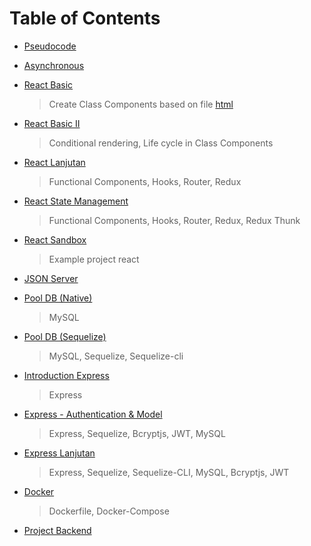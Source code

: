 # Table of Contents
- [Pseudocode](./notes/pseudocode/README.md)

- [Asynchronous](./notes/sandbox/asynchronous)

- [React Basic](./notes/react-basic)
  > Create Class Components based on file [html](./notes/html/index.html)

- [React Basic II](./notes/react-basic-2)
  > Conditional rendering, Life cycle in Class Components 

- [React Lanjutan](./notes/react-lanjutan)
  > Functional Components, Hooks, Router, Redux

- [React State Management](./notes/react-state-management)
  > Functional Components, Hooks, Router, Redux, Redux Thunk

- [React Sandbox](./notes/react-sandbox)
  > Example project react

- [JSON Server](./notes/jsonServer)

- [Pool DB (Native)](./notes/pollDB)
  > MySQL

- [Pool DB (Sequelize)](./notes/pollWithSequelize)
  > MySQL, Sequelize, Sequelize-cli

- [Introduction Express](./notes/reviewExpress)
  > Express

- [Express - Authentication & Model](./notes/expressAuthModel)
  > Express, Sequelize, Bcryptjs, JWT, MySQL

- [Express Lanjutan](./notes/expressSeqCLI)
  > Express, Sequelize, Sequelize-CLI, MySQL, Bcryptjs, JWT

- [Docker](./notes/trialDocker)
  > Dockerfile, Docker-Compose

- [Project Backend](./notes/projectBackend)